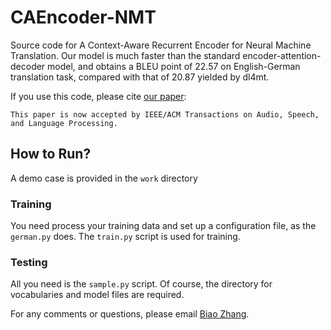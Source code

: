 # CAEncoder-NMT
Source code for A Context-Aware Recurrent Encoder for Neural Machine Translation. Our model is much faster than the standard encoder-attention-decoder model, and obtains a BLEU point of 22.57 on English-German translation task, compared with that of 20.87 yielded by dl4mt.

If you use this code, please cite <a href="https://doi.org/10.1109/TASLP.2017.2751420">our paper</a>:
```
This paper is now accepted by IEEE/ACM Transactions on Audio, Speech, and Language Processing.
```

## How to Run?

A demo case is provided in the `work` directory

### Training
You need process your training data and set up a configuration file, as the `german.py` does. The `train.py` script is used for training.

### Testing
All you need is the `sample.py` script. Of course, the directory for vocabularies and model files are required.


For any comments or questions, please email <a href="mailto:zb@stu.xmu.edu.cn">Biao Zhang</a>.